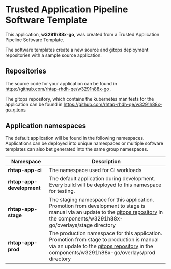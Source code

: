 # Trusted Application Pipeline Software Template

This application, **w3291h88x-go**, was created from a Trusted Application Pipeline Software Template.

The software templates create a new source and gitops deployment repositories with a sample source application. 

## Repositories

The source code for your application can be found in [https://github.com/rhtap-rhdh-qe/w3291h88x-go ](https://github.com/rhtap-rhdh-qe/w3291h88x-go ).
 
The gitops repository, which contains the kubernetes manifests for the application can be found in 
[https://github.com/rhtap-rhdh-qe/w3291h88x-go-gitops ](https://github.com/rhtap-rhdh-qe/w3291h88x-go-gitops ) 

## Application namespaces 

The default application will be found in the following namespaces. Applications can be deployed into unique namespaces or multiple software templates can also bet generated into the same group namespaces.  

|  Namespace   |  Description   |  
| -------- | -------- |
| **rhtap-app-ci** | The namespace used for CI workloads |
| **rhtap-app-development** | The default application during development. Every build will be deployed to this namespace for testing. |
| **rhtap-app-stage** | The staging namespace for this application. Promotion from development to stage is manual via an update to the [gitops repository](https://github.com/rhtap-rhdh-qe/w3291h88x-go-gitops ) in the components/w3291h88x-go/overlays/stage directory |
| **rhtap-app-prod** | The production namespace for this application. Promotion from stage to production is manual via an update to the [gitops repository](https://github.com/rhtap-rhdh-qe/w3291h88x-go-gitops ) in the components/w3291h88x-go/overlays/prod directory |